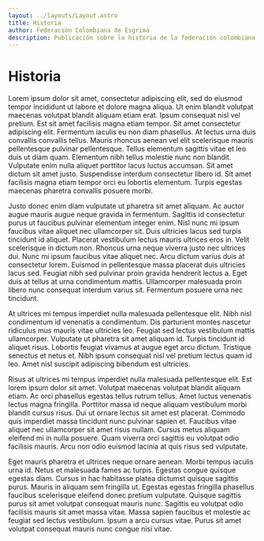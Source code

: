 ```yaml
---
layout: ../layouts/Layout.astro
title: Historia
author: Federación Colombiana de Esgrima
description: Publicación sobre la historia de la federación colombiana de esgrima.
---
```


Historia
========

Lorem ipsum dolor sit amet, consectetur adipiscing elit, sed do eiusmod tempor incididunt ut labore et dolore magna aliqua. Ut enim blandit volutpat maecenas volutpat blandit aliquam etiam erat. Ipsum consequat nisl vel pretium. Est sit amet facilisis magna etiam tempor. Sit amet consectetur adipiscing elit. Fermentum iaculis eu non diam phasellus. At lectus urna duis convallis convallis tellus. Mauris rhoncus aenean vel elit scelerisque mauris pellentesque pulvinar pellentesque. Tellus elementum sagittis vitae et leo duis ut diam quam. Elementum nibh tellus molestie nunc non blandit. Vulputate enim nulla aliquet porttitor lacus luctus accumsan. Sit amet dictum sit amet justo. Suspendisse interdum consectetur libero id. Sit amet facilisis magna etiam tempor orci eu lobortis elementum. Turpis egestas maecenas pharetra convallis posuere morbi.

Justo donec enim diam vulputate ut pharetra sit amet aliquam. Ac auctor augue mauris augue neque gravida in fermentum. Sagittis id consectetur purus ut faucibus pulvinar elementum integer enim. Nisl nunc mi ipsum faucibus vitae aliquet nec ullamcorper sit. Duis ultricies lacus sed turpis tincidunt id aliquet. Placerat vestibulum lectus mauris ultrices eros in. Velit scelerisque in dictum non. Rhoncus urna neque viverra justo nec ultrices dui. Nunc mi ipsum faucibus vitae aliquet nec. Arcu dictum varius duis at consectetur lorem. Euismod in pellentesque massa placerat duis ultricies lacus sed. Feugiat nibh sed pulvinar proin gravida hendrerit lectus a. Eget duis at tellus at urna condimentum mattis. Ullamcorper malesuada proin libero nunc consequat interdum varius sit. Fermentum posuere urna nec tincidunt.

At ultrices mi tempus imperdiet nulla malesuada pellentesque elit. Nibh nisl condimentum id venenatis a condimentum. Dis parturient montes nascetur ridiculus mus mauris vitae ultricies leo. Feugiat sed lectus vestibulum mattis ullamcorper. Vulputate ut pharetra sit amet aliquam id. Turpis tincidunt id aliquet risus. Lobortis feugiat vivamus at augue eget arcu dictum. Tristique senectus et netus et. Nibh ipsum consequat nisl vel pretium lectus quam id leo. Amet nisl suscipit adipiscing bibendum est ultricies.

Risus at ultrices mi tempus imperdiet nulla malesuada pellentesque elit. Est lorem ipsum dolor sit amet. Volutpat maecenas volutpat blandit aliquam etiam. Ac orci phasellus egestas tellus rutrum tellus. Amet luctus venenatis lectus magna fringilla. Porttitor massa id neque aliquam vestibulum morbi blandit cursus risus. Dui ut ornare lectus sit amet est placerat. Commodo quis imperdiet massa tincidunt nunc pulvinar sapien et. Faucibus vitae aliquet nec ullamcorper sit amet risus nullam. Cursus metus aliquam eleifend mi in nulla posuere. Quam viverra orci sagittis eu volutpat odio facilisis mauris. Arcu non odio euismod lacinia at quis risus sed vulputate.

Eget mauris pharetra et ultrices neque ornare aenean. Morbi tempus iaculis urna id. Netus et malesuada fames ac turpis. Egestas congue quisque egestas diam. Cursus in hac habitasse platea dictumst quisque sagittis purus. Mauris in aliquam sem fringilla ut. Egestas egestas fringilla phasellus faucibus scelerisque eleifend donec pretium vulputate. Quisque sagittis purus sit amet volutpat consequat mauris nunc. Sagittis eu volutpat odio facilisis mauris sit amet massa vitae. Massa sapien faucibus et molestie ac feugiat sed lectus vestibulum. Ipsum a arcu cursus vitae. Purus sit amet volutpat consequat mauris nunc congue nisi vitae.
